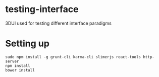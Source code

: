 # testing-interface
3DUI used for testing different interface paradigms

# Setting up

```
sudo npm install -g grunt-cli karma-cli slimerjs react-tools http-server
npm install
bower install
```
